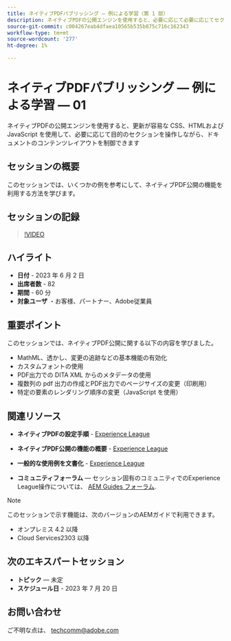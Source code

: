 ```yaml
---
title: ネイティブPDFパブリッシング — 例による学習（第 1 部）
description: ネイティブPDFの公開エンジンを使用すると、必要に応じて必要に応じてセクションを操作しながら、ドキュメントのコンテンツレイアウトを制御できます。その際に、更新が容易な CSS、HTMLおよび JavaScript を使用します。
source-git-commit: c004267eab4dfaea10565b535b875c716c162343
workflow-type: tm+mt
source-wordcount: '277'
ht-degree: 1%

---
```


# ネイティブPDFパブリッシング — 例による学習 — 01

ネイティブPDFの公開エンジンを使用すると、更新が容易な CSS、HTMLおよび JavaScript を使用して、必要に応じて目的のセクションを操作しながら、ドキュメントのコンテンツレイアウトを制御できます

## セッションの概要

このセッションでは、いくつかの例を参考にして、ネイティブPDF公開の機能を利用する方法を学びます。

## セッションの記録

>[!VIDEO](https://video.tv.adobe.com/v/3420092/native-pdf-aem-guides?quality=12&learn=on)

## ハイライト

- **日付** - 2023 年 6 月 2 日
- **出席者数** - 82
- **期間** - 60 分
- **対象ユーザ** ・お客様、パートナー、Adobe従業員

## 重要ポイント

このセッションでは、ネイティブPDF公開に関する以下の内容を学びました。
- MathML、透かし、変更の追跡などの基本機能の有効化
- カスタムフォントの使用
- PDF出力での DITA XML からのメタデータの使用
- 複数列の pdf 出力の作成とPDF出力でのページサイズの変更（印刷用）
- 特定の要素のレンダリング順序の変更（JavaScript を使用）


## 関連リソース

- **ネイティブPDFの設定手順** - [Experience League](https://experienceleague.adobe.com/docs/experience-manager-guides-learn/tutorials/knowledge-base/kb-articles/publishing/configuring-aem-environment-for-native-pdf-publishing.html?lang=en)

- **ネイティブPDF公開の機能の概要** - [Experience League](https://experienceleague.adobe.com/docs/experience-manager-guides-learn/tutorials/knowledge-base/expert-session/native-pdf-publishing-essentials-feb23.html?lang=en)

- **一般的な使用例を文書化** - [Experience League](https://experienceleague.adobe.com/docs/experience-manager-guides-learn/tutorials/configuring/config-native-pdf-publish/content-styles/stylesheet.html?lang=en)

- **コミュニティフォーラム**  — セッション固有のコミュニティでのExperience League操作については、  [AEM Guides フォーラム](https://experienceleaguecommunities.adobe.com/t5/experience-manager-guides/bd-p/xml-documentation-discussions).

>[!NOTE]
>
> このセッションで示す機能は、次のバージョンのAEMガイドで利用できます。
> - オンプレミス 4.2 以降
> - Cloud Services2303 以降


## 次のエキスパートセッション

- **トピック**  — 未定
- **スケジュール日** - 2023 年 7 月 20 日

## お問い合わせ

ご不明な点は、 <techcomm@adobe.com>
